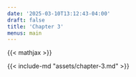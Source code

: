 ```yaml
---
date: '2025-03-10T13:12:43-04:00'
draft: false
title: 'Chapter 3'
menus: main
---
```


{{< mathjax >}}

{{< include-md "assets/chapter-3.md" >}}
